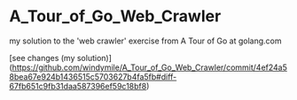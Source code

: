 # A_Tour_of_Go_Web_Crawler
my solution to the 'web crawler' exercise from A Tour of Go at golang.com

[see changes (my solution)] (https://github.com/windymile/A_Tour_of_Go_Web_Crawler/commit/4ef24a58bea67e924b1436515c5703627b4fa5fb#diff-67fb651c9fb31daa587396ef59c18bf8)
